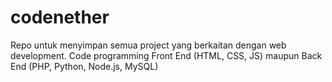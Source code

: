 # codenether
Repo untuk menyimpan semua project yang berkaitan dengan web development.
Code programming Front End (HTML, CSS, JS) maupun Back End (PHP, Python, Node.js, MySQL)
